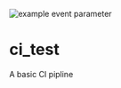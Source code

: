 
![example event parameter](.github/workflows/blank.yml/badge.svg?event=push)


# ci_test
A basic CI pipline
